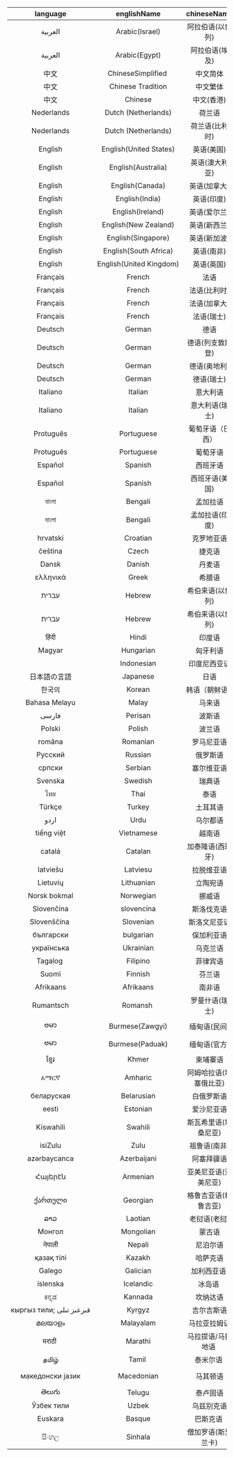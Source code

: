 |language|englishName|chineseName|code|shortCode|
|:----:|:----:|:----:|:----:|:----:|
|العربية|Arabic(Israel)|阿拉伯语(以色列)|ar_IL|ar|
|العربية|Arabic(Egypt)|阿拉伯语(埃及)|ar_EG|ar|
|中文|ChineseSimplified |中文简体|zh_CN|zh|
|中文|Chinese Tradition|中文繁体|zh_TW|zh|
|中文|Chinese|中文(香港)|zh_HK|zh|
|Nederlands|Dutch (Netherlands)|荷兰语|nl_NL|nl|
|Nederlands|Dutch (Netherlands)|荷兰语(比利时)|nl_BE|nl|
|English|English(United States)|英语(美国)|en_US|en|
|English|English(Australia)|英语(澳大利亚)|en_AU|en|
|English|English(Canada)|英语(加拿大)|en_CA|en|
|English|English(India)|英语(印度)|en_IN|en|
|English|English(Ireland)|英语(爱尔兰)|en_IE|en|
|English|English(New Zealand)|英语(新西兰)|en_NZ|en|
|English|English(Singapore)|英语(新加波)|en_SG|en|
|English|English(South Africa)|英语(南非)|en_ZA|en|
|English|English(United Kingdom)|英语(英国)|en_GB|en|
|Français|French|法语|fr_FR|fr|
|Français|French|法语(比利时)|fr_BE|fr|
|Français|French|法语(加拿大)|fr_CA|fr|
|Français|French|法语(瑞士)|fr_CH|fr|
|Deutsch|German|德语|de_DE|de|
|Deutsch|German|德语(列支敦斯登)|de_LI|de|
|Deutsch|German|德语(奥地利)|de_AT|de|
|Deutsch|German|德语(瑞士)|de_CH|de|
|Italiano|Italian|意大利语|it_IT|it|
|Italiano|Italian|意大利语(瑞士)|it_CH|it|
|Protuguês|Portuguese|葡萄牙语（巴西）|pt_BR|pt|
|Protuguês|Portuguese|葡萄牙语|pt_PT|pt|
|Español|Spanish|西班牙语|es_ES|es|
|Español|Spanish|西班牙语(美国)|es_US|es|
|বাংলা|Bengali|孟加拉语|bn_BD|bn|
|বাংলা|Bengali|孟加拉语(印度)|bn_IN|bn|
|hrvatski|Croatian|克罗地亚语|hr_HR|hr|
|čeština|Czech|捷克语|cs_CZ|cs|
|Dansk|Danish|丹麦语|da_DK|da|
|ελληνικά|Greek|希腊语|el_GR|el|
|עברית|Hebrew|希伯来语(以色列)|he_IL|he|
|עברית|Hebrew|希伯来语(以色列)|iw_IL|iw|
|हिंदी|Hindi|印度语|hi_IN|hi|
|Magyar|Hungarian|匈牙利语|hu_HU|hu|
||Indonesian|印度尼西亚语|in_ID|in|
|日本語の言語|Japanese|日语|ja_JP|ja|
|한국의|Korean|韩语（朝鲜语）|ko_KR|ko|
|Bahasa Melayu|Malay|马来语|ms_MY|ms|
|فارسی|Perisan|波斯语|fa_IR|fa|
|Polski|Polish|波兰语|pl_PL|pl|
|româna|Romanian|罗马尼亚语|ro_RO|ro|
|Русский|Russian|俄罗斯语|ru_RU|ru|
|српски|Serbian|塞尔维亚语|sr_RS|sr|
|Svenska|Swedish|瑞典语|sv_SE|sv|
|ไทย|Thai|泰语|th_TH|th|
|Türkçe|Turkey|土耳其语|tr_TR|tr|
|اردو|Urdu|乌尔都语|ur_PK|ur|
|tiếng việt|Vietnamese|越南语|vi_VN|vi|
|catalá|Catalan|加泰隆语(西班牙)|ca_ES|ca|
|latviešu|Latviesu|拉脱维亚语|lv_LV|lv|
|Lietuvių|Lithuanian|立陶宛语|lt_LT|lt|
|Norsk bokmal|Norwegian|挪威语|nb_NO|nb|
|Slovenčina|slovencina|斯洛伐克语|sk_SK|sk|
|Slovenščina |Slovenian|斯洛文尼亚语|sl_SI|sl|
|български|bulgarian|保加利亚语|bg_BG|bg|
|українська|Ukrainian|乌克兰语|uk_UA|uk|
|Tagalog |Filipino|菲律宾语|tl_PH|tl|
|Suomi|Finnish|芬兰语|fi_FI|fi|
|Afrikaans|Afrikaans|南非语|af_ZA|af|
|Rumantsch|Romansh |罗曼什语(瑞士)|rm_CH|rm|
|ဗမာ|Burmese(Zawgyi)|缅甸语(民间)|my_ZG|my|
|ဗမာ|Burmese(Paduak)|缅甸语(官方)|my_MM|my|
|ខ្មែរ|Khmer|柬埔寨语|km_KH|km|
|አማርኛ|Amharic|阿姆哈拉语(埃塞俄比亚)|am_ET|am|
|беларуская|Belarusian|白俄罗斯语|be_BY|be|
|eesti|Estonian|爱沙尼亚语|et_EE|et|
|Kiswahili|Swahili|斯瓦希里语(坦桑尼亚)|sw_TZ|sw|
|isiZulu|Zulu|祖鲁语(南非)|zu_ZA|zu|
|azərbaycanca|Azerbaijani|阿塞拜疆语|az_AZ|az|
|Հայերէն|Armenian|亚美尼亚语(亚美尼亚)|hy_AM|hy|
|ქართული|Georgian|格鲁吉亚语(格鲁吉亚)|ka_GE|ka|
|ລາວ|Laotian|老挝语(老挝)|lo_LA|lo|
|Монгол|Mongolian|蒙古语|mn_MN|mn|
|नेपाली|Nepali|尼泊尔语|ne_NP|ne|
|қазақ тілі|Kazakh|哈萨克语|kk_KZ|kk|
|Galego|Galician|加利西亚语 |gl-rES|gl|
|íslenska|Icelandic|冰岛语 |is-rIS|is|
|ಕನ್ನಡ|Kannada|坎纳达语|kn-rIN|kn|
|кыргыз тили; قىرعىز تىلى|Kyrgyz|吉尔吉斯语|ky-rKG|ky|
|മലയാളം|Malayalam|马拉亚拉姆语|ml-rIN|ml|
|मराठी |Marathi|马拉提语/马拉地语 |mr-rIN|mr|
|தமிழ்|Tamil |泰米尔语 |ta-rIN|ta|
|македонски јазик|Macedonian|马其顿语|mk-rMK|mk|
|తెలుగు|Telugu|泰卢固语|te-rIN|te|
|Ўзбек тили|Uzbek|乌兹别克语|uz-rUZ|uz|
|Euskara|Basque|巴斯克语 |eu-rES|eu|
|සිංහල|Sinhala|僧加罗语(斯里兰卡)|si_LK|si|
